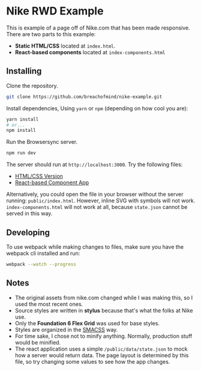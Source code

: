 # Nike RWD Example

This is example of a page off of Nike.com that has been made responsive.
There are two parts to this example:
- __Static HTML/CSS__ located at `index.html`.
- __React-based components__ located at `index-components.html`

## Installing
Clone the repository.
```bash
git clone https://github.com/breachofmind/nike-example.git
```
Install dependencies, Using `yarn` or `npm` (depending on how cool you are):
```bash
yarn install
# or...
npm install
```
Run the Browsersync server.
```bash
npm run dev
```

The server should run at `http://localhost:3000`. Try the following files:
- [HTML/CSS Version](http://localhost:3000/index.html)
- [React-based Component App](http://localhost:3000/index-components.html)

Alternatively, you could open the file in your browser without the server running: `public/index.html`.
However, inline SVG with symbols will not work. `index-components.html` will not work at all, because `state.json` cannot be served in this way.

## Developing
To use webpack while making changes to files, make sure you have the webpack cli installed and run:
```bash
webpack --watch --progress
```

## Notes
- The original assets from nike.com changed while I was making this, so I used the most recent ones.
- Source styles are written in __stylus__ because that's what the folks at Nike use.
- Only the __Foundation 6 Flex Grid__ was used for base styles.
- Styles are organized in the [SMACSS](https://smacss.com/book/categorizing) way.
- For time sake, I chose not to minify anything. Normally, production stuff would be minified.
- The react application uses a simple `/public/data/state.json` to mock how a server would return data.
The page layout is determined by this file, so try changing some values to see how the app changes.